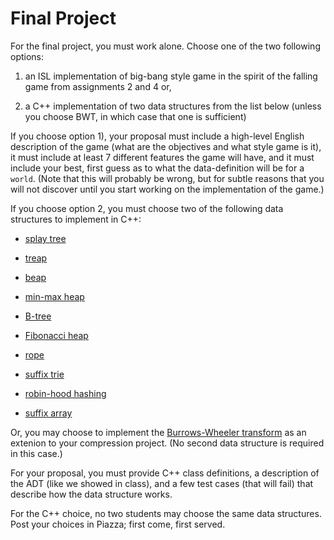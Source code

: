 # Final Project

For the final project, you must work alone. Choose one of the two
following options:

1. an ISL implementation of big-bang style game in the spirit of the
   falling game from assignments 2 and 4 or, <!--- haridu -->

2. a C++ implementation of two data structures from the list below
  (unless you choose BWT, in which case that one is sufficient)

If you choose option 1), your proposal must include a high-level
English description of the game (what are the objectives and what
style game is it), it must include at least 7 different features the
game will have, and it must include your best, first guess as to what
the data-definition will be for a `world`. (Note that this will
probably be wrong, but for subtle reasons that you will not discover
until you start working on the implementation of the game.)

If you choose option 2, you must choose two of the following data
structures to implement in C++:

* [splay tree](http://www.cs.cmu.edu/~sleator/papers/self-adjusting.pdf)
  <!--- relic -->

* [treap](http://faculty.washington.edu/aragon/pubs/rst89.pdf)
  <!--- siddharth -->

* [beap](http://www.sciencedirect.com/science/article/pii/0022000080900379)
  <!--- ismael -->

* [min-max heap](http://www.akira.ruc.dk/~keld/teaching/algoritmedesign_f03/Artikler/02/Atkinson86.pdf) <!--- sangrin -->

* [B-tree](http://people.cs.aau.dk/~simas/aalg06/UbiquitBtree.pdf)
  <!--- siddharth -->

* [Fibonacci heap](https://www.cs.princeton.edu/courses/archive/fall03/cs528/handouts/fibonacci%20heaps.pdf) <!--- relic --> 

* [rope](http://citeseer.ist.psu.edu/viewdoc/download?doi=10.1.1.14.9450&rep=rep1&type=pdf)

* [suffix trie](http://airelles.i3s.unice.fr/files/Weiner.pdf)
  <!--- sangrin -->

* [robin-hood hashing](https://cs.uwaterloo.ca/research/tr/1986/CS-86-14.pdf)

* [suffix array](http://webglimpse.net/pubs/suffix.pdf)
  <!--- ismael -->

Or, you may choose to implement the [Burrows-Wheeler
transform](https://en.wikipedia.org/wiki/Burrows%E2%80%93Wheeler_transform)
as an extenion to your compression project. (No second data structure is required in this case.)

<!--- undecided: michael -->

For your proposal, you must provide C++ class definitions, a
description of the ADT (like we showed in class), and a few test cases
(that will fail) that describe how the data structure works.

For the C++ choice, no two students may choose the same data
structures. Post your choices in Piazza; first come, first served.
